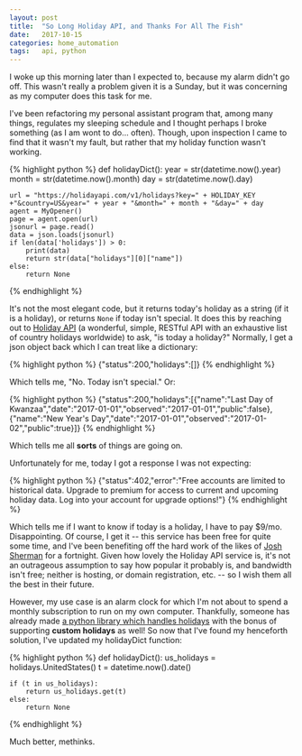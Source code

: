 ```yaml
---
layout: post
title:  "So Long Holiday API, and Thanks For All The Fish"
date:   2017-10-15
categories: home_automation
tags:	api, python
---
```

I woke up this morning later than I expected to, because my alarm didn't go off.  This wasn't really a problem given it is a Sunday, but it was concerning as my computer does this task for me.

I've been refactoring my personal assistant program that, among many things, regulates my sleeping schedule and I thought perhaps I broke something (as I am wont to do... often).  Though, upon inspection I came to find that it wasn't my fault, but rather that my holiday function wasn't working.

{% highlight python %}
def holidayDict():
	year = str(datetime.now().year)
	month = str(datetime.now().month)
	day = str(datetime.now().day)
     
	url = "https://holidayapi.com/v1/holidays?key=" + HOLIDAY_KEY +"&country=US&year=" + year + "&month=" + month + "&day=" + day
	agent = MyOpener()
	page = agent.open(url)
	jsonurl = page.read()
	data = json.loads(jsonurl)
	if len(data['holidays']) > 0:
		print(data)
		return str(data["holidays"][0]["name"])
	else:
		return None
{% endhighlight %}

It's not the most elegant code, but it returns today's holiday as a string (if it is a holiday), or returns `None` if today isn't special.  It does this by reaching out to [Holiday API](holidayapi.com) (a wonderful, simple, RESTful API with an exhaustive list of country holidays worldwide) to ask, "is today a holiday?" Normally, I get a json object back which I can treat like a dictionary:

{% highlight python %}
{"status":200,"holidays":[]}
{% endhighlight %}

Which tells me, "No. Today isn't special."  Or:

{% highlight python %}
{"status":200,"holidays":[{"name":"Last Day of Kwanzaa","date":"2017-01-01","observed":"2017-01-01","public":false},{"name":"New Year's Day","date":"2017-01-01","observed":"2017-01-02","public":true}]}
{% endhighlight %}

Which tells me all **sorts** of things are going on.

Unfortunately for me, today I got a response I was not expecting:

{% highlight python %}
{"status":402,"error":"Free accounts are limited to historical data. Upgrade to premium for access to current and upcoming holiday data. Log into your account for upgrade options!"}
{% endhighlight %}

Which tells me if I want to know if today is a holiday, I have to pay $9/mo.  Disappointing.  Of course, I get it -- this service has been free for quite some time, and I've been benefiting off the hard work of the likes of [Josh Sherman](https://twitter.com/joshtronic) for a fortnight.  Given how lovely the Holiday API service is, it's not an outrageous assumption to say how popular it probably is, and bandwidth isn't free; neither is hosting, or domain registration, etc. -- so I wish them all the best in their future.

However, my use case is an alarm clock for which I'm not about to spend a monthly subscription to run on my own computer.   Thankfully, someone has already made [a python library which handles holidays](https://pypi.python.org/pypi/holidays) with the bonus of supporting **custom holidays** as well!  So now that I've found my henceforth solution, I've updated my holidayDict function:

{% highlight python %}
def holidayDict():
	us_holidays = holidays.UnitedStates()
	t = datetime.now().date()

	if (t in us_holidays):
		return us_holidays.get(t)
	else:
		return None
{% endhighlight %}

Much better, methinks.
